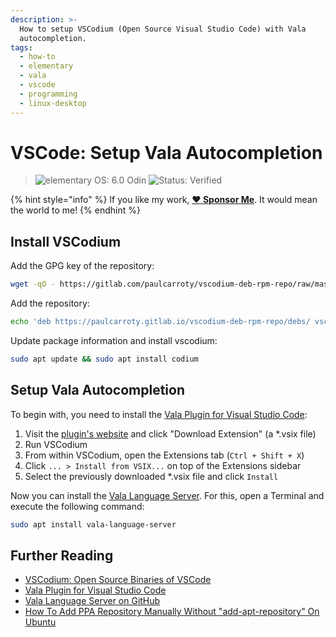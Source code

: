 ```yaml
---
description: >-
  How to setup VSCodium (Open Source Visual Studio Code) with Vala
  autocompletion.
tags:
  - how-to
  - elementary
  - vala
  - vscode
  - programming
  - linux-desktop
---
```


# VSCode: Setup Vala Autocompletion

> ![elementary OS: 6.0 Odin](https://img.shields.io/badge/elementary%C2%A0OS-6.0%20Odin-007aff)
> ![Status: Verified](https://img.shields.io/badge/status-verified-58c633)

{% hint style="info" %}
If you like my work, [**❤️ Sponsor Me**](https://github.com/sponsors/marbetschar). It would mean the world to me!
{% endhint %}

## Install VSCodium

Add the GPG key of the repository:

```bash
wget -qO - https://gitlab.com/paulcarroty/vscodium-deb-rpm-repo/raw/master/pub.gpg | gpg --dearmor | sudo dd of=/etc/apt/trusted.gpg.d/vscodium.gpg
```

Add the repository:

```bash
echo 'deb https://paulcarroty.gitlab.io/vscodium-deb-rpm-repo/debs/ vscodium main' | sudo tee --append /etc/apt/sources.list.d/vscodium.list
```

Update package information and install vscodium:

```bash
sudo apt update && sudo apt install codium
```

## Setup Vala Autocompletion

To begin with, you need to install the [Vala Plugin for Visual Studio Code](https://marketplace.visualstudio.com/items?itemName=prince781.vala):

1. Visit the [plugin's website](https://marketplace.visualstudio.com/items?itemName=prince781.vala) and click "Download Extension" \(a \*.vsix file\)
2. Run VSCodium
3. From within VSCodium, open the Extensions tab \(`Ctrl + Shift + X`\)
4. Click `... > Install from VSIX...` on top of the Extensions sidebar
5. Select the previously downloaded \*.vsix file and click `Install`

Now you can install the [Vala Language Server](https://github.com/benwaffle/vala-language-server). For this, open a Terminal and execute the following command:

```bash
sudo apt install vala-language-server
```

## Further Reading

* [VSCodium: Open Source Binaries of VSCode](https://vscodium.com/)
* [Vala Plugin for Visual Studio Code](https://marketplace.visualstudio.com/items?itemName=prince781.vala)
* [Vala Language Server on GitHub](https://github.com/benwaffle/vala-language-server)
* [How To Add PPA Repository Manually Without "add-apt-repository" On Ubuntu](https://blog.zackad.dev/en/2017/08/17/add-ppa-simple-way.html)

